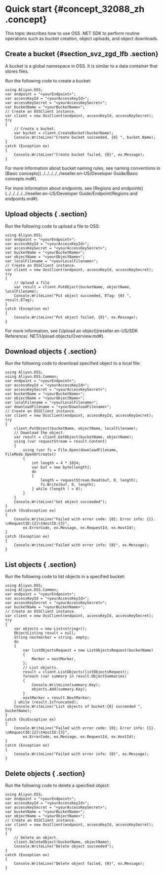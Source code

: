 # Quick start {#concept_32088_zh .concept}

This topic describes how to use OSS .NET SDK to perform routine operations such as bucket creation, object uploads, and object downloads.

## Create a bucket {#section_svz_zgd_lfb .section}

A bucket is a global namespace in OSS. It is similar to a data container that stores files.

Run the following code to create a bucket:

```
using Aliyun.OSS;
var endpoint = "<yourEndpoint>";
var accessKeyId = "<yourAccessKeyId>";
var accessKeySecret = "<yourAccessKeySecret>";
var bucketName = "<yourBucketName>";
// Create an OSSClient instance.
var client = new OssClient(endpoint, accessKeyId, accessKeySecret);
try
{
    // Create a bucket.
    var bucket = client.CreateBucket(bucketName);
    Console.WriteLine("Create bucket succeeded, {0} ", bucket.Name);
}
catch (Exception ex)
{
    Console.WriteLine("Create bucket failed, {0}", ex.Message);
}
```

For more information about bucket naming rules, see naming conventions in [Basic concepts](../../../../../reseller.en-US/Developer Guide/Basic concepts.md#).

For more information about endpoints, see [Regions and endpoints](../../../../../reseller.en-US/Developer Guide/Endpoint/Regions and endpoints.md#).

## Upload objects { .section}

Run the following code to upload a file to OSS:

```
using Aliyun.OSS;
var endpoint = "<yourEndpoint>";
var accessKeyId = "<yourAccessKeyId>";
var accessKeySecret = "<yourAccessKeySecret>";
var bucketName = "<yourBucketName>";
var objectName = "<yourObjectName>";
var localFilename = "<yourLocalFilename>";
// Create an OSSClient instance.
var client = new OssClient(endpoint, accessKeyId, accessKeySecret);
try
{
    // Upload a file
    var result = client.PutObject(bucketName, objectName, localFilename);
    Console.WriteLine("Put object succeeded, ETag: {0} ", result.ETag);
}
catch (Exception ex)
{
    Console.WriteLine("Put object failed, {0}", ex.Message);
}
```

For more information, see [Upload an object](reseller.en-US/SDK Reference/. NET/Upload objects/Overview.md#).

## Download objects { .section}

Run the following code to download specified object to a local file:

```
using Aliyun.OSS;
using Aliyun.OSS.Common;
var endpoint = "<yourEndpoint>";
var accessKeyId = "<yourAccessKeyId>";
var accessKeySecret = "<yourAccessKeySecret>";
var bucketName = "<yourBucketName>";
var objectName = "<yourObjectName>";
var localFilename = "<yourLocalFilename>";
var downloadFilename = "<yourDownloadFilename>";
// Create an OSSClient instance.
var client = new OssClient(endpoint, accessKeyId, accessKeySecret);
try
{
    client.PutObject(bucketName, objectName, localFilename);
    // Download the object.
    var result = client.GetObject(bucketName, objectName);
    using (var requestStream = result.Content)
    {
        using (var fs = File.Open(downloadFilename, FileMode.OpenOrCreate))
        {
            int length = 4 * 1024;
            var buf = new byte[length];
            do
            {
                length = requestStream.Read(buf, 0, length);
                fs.Write(buf, 0, length);
            } while (length ! = 0);
        }
    }
    Console.WriteLine("Get object succeeded");
}
catch (OssException ex)
{
    Console.WriteLine("Failed with error code: {0}; Error info: {1}. \nRequestID:{2}\tHostID:{3}",
        ex.ErrorCode, ex.Message, ex.RequestId, ex.HostId);
}
catch (Exception ex)
{
    Console.WriteLine("Failed with error info: {0}", ex.Message);
}
```

## List objects { .section}

Run the following code to list objects in a specified bucket:

```
using Aliyun.OSS;
using Aliyun.OSS.Common;
var endpoint = "<yourEndpoint>";
var accessKeyId = "<yourAccessKeyId>";
var accessKeySecret = "<yourAccessKeySecret>";
var bucketName = "<yourBucketName>";
// Create an OSSClient instance.
var client = new OssClient(endpoint, accessKeyId, accessKeySecret);
try
{
    var objects = new List<string>();
    ObjectListing result = null;
    String nextmarker = string. empty;
    do
    {
        var listObjectsRequest = new ListObjectsRequest(bucketName)
        {
            Marker = nextMarker,
        };
        // List objects.
        result = client.ListObjects(listObjectsRequest);
        foreach (var summary in result.ObjectSummaries)
        {
            Console.WriteLine(summary.Key);
            objects.Add(summary.Key);
        }
        nextMarker = result.NextMarker;
    } while (result.IsTruncated);
    Console.WriteLine("List objects of bucket:{0} succeeded ", bucketName);
}
catch (OssException ex)
{
    Console.WriteLine("Failed with error code: {0}; Error info: {1}. \nRequestID:{2}\tHostID:{3}",
        ex.ErrorCode, ex.Message, ex.RequestId, ex.HostId);
}
catch (Exception ex)
{
    Console.WriteLine("Failed with error info: {0}", ex.Message);
}
```

## Delete objects { .section}

Run the following code to delete a specified object:

```
using Aliyun.OSS;
var endpoint = "<yourEndpoint>";
var accessKeyId = "<yourAccessKeyId>";
var accessKeySecret = "<yourAccessKeySecret>";
var bucketName = "<yourBucketName>";
var objectName = "<yourObjectName>";
// Create an OSSClient instance.
var client = new OssClient(endpoint, accessKeyId, accessKeySecret);
try
{
    // Delete an object.
    client.DeleteObject(bucketName, objectName);
    Console.WriteLine("Delete object succeeded");
}
catch (Exception ex)
{
    Console.WriteLine("Delete object failed, {0}", ex.Message);
}
```

